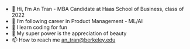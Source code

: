 - 👋 Hi, I’m An Tran - MBA Candidate at Haas School of Business, class of 2022
- 👀 I’m following career in Product Management - ML/AI
- 🌱 I learn coding for fun
- 💞️ My super power is the appreciation of beauty
- 📫 How to reach me an_tran@berkeley.edu

<!---
Anliv/Anliv is a ✨ special ✨ repository because its `README.md` (this file) appears on your GitHub profile.
You can click the Preview link to take a look at your changes.
--->
